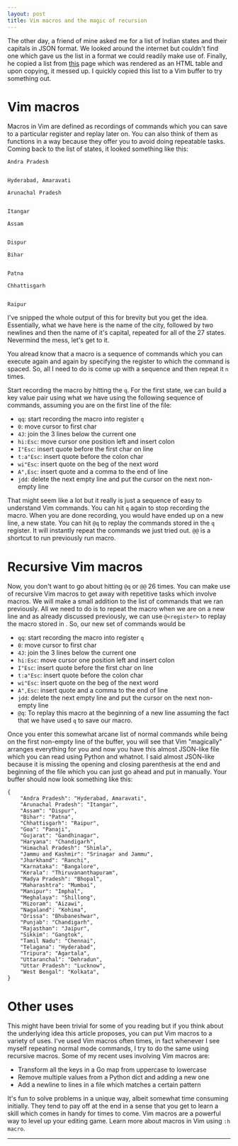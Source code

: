 ```yaml
---
layout: post
title: Vim macros and the magic of recursion
---
```

The other day, a friend of mine asked me for a list of Indian states and their capitals in JSON format. We looked around the internet but couldn't find one which gave us the list in a format we could readily make use of. Finally, he copied a list from [this](http://adaniel.tripod.com/statelist.htm) page which was rendered as an HTML table and upon copying, it messed up. I quickly copied this list to a Vim buffer to try something out. 

# Vim macros
Macros in Vim are defined as recordings of commands which you can save to a particular register and replay later on. You can also think of them as functions in a way because they offer you to avoid doing repeatable tasks. Coming back to the list of states, it looked something like this:

```text
Andra Pradesh
	

Hyderabad, Amaravati

Arunachal Pradesh
	

Itangar

Assam
	

Dispur

Bihar
	

Patna

Chhattisgarh
	

Raipur
```

I've snipped the whole output of this for brevity but you get the idea. Essentially, what we have here is the name of the city, followed by two newlines and then the name of it's capital, repeated for all of the 27 states. Nevermind the mess, let's get to it.

You alread know that a macro is a sequence of commands which you can execute again and again by specifying the register to which the command is spaced. So, all I need to do is come up with a sequence and then repeat it `n` times.

Start recording the macro by hitting the `q`. For the first state, we can build a key value pair using what we have using the following sequence of commands, assuming you are on the first line of the file:

- `qq`: start recording the macro into register `q`
- `0`: move cursor to first char
- `4J`: join the 3 lines below the current one
- `hi:Esc`: move cursor one position left and insert colon
- `I"Esc`: insert quote before the first char on line
- `t:a"Esc`: insert quote before the colon char
- `wi"Esc`: insert quote on the beg of the next word
- `A",Esc`: insert quote and a comma to the end of line
- `jdd`: delete the next empty line and put the cursor on the next non-empty line

That might seem like a lot but it really is just a sequence of easy to understand Vim commands. You can hit `q` again to stop recording the macro. When you are done recording, you would have ended up on a new line, a new state. You can hit `@q` to replay the commands stored in the `q` register. It will instantly repeat the commands we just tried out. `@@` is a shortcut to run previously run macro.

# Recursive Vim macros
Now, you don't want to go about hitting `@q` or `@@` 26 times. You can make use of recursive Vim macros to get away with repetitive tasks which involve macros. We will make a small addition to the list of commands that we ran previously. All we need to do is to repeat the macro when we are on a new line and as already discussed previously, we can use `@<register>` to replay the macro stored in <register>. So, our new set of commands would be 

- `qq`: start recording the macro into register `q`
- `0`: move cursor to first char
- `4J`: join the 3 lines below the current one
- `hi:Esc`: move cursor one position left and insert colon
- `I"Esc`: insert quote before the first char on line
- `t:a"Esc`: insert quote before the colon char
- `wi"Esc`: insert quote on the beg of the next word
- `A",Esc`: insert quote and a comma to the end of line
- `jdd`: delete the next empty line and put the cursor on the next non-empty line
- `@q`: To replay this macro at the beginning of a new line assuming the fact that we have used `q` to save our macro.

Once you enter this somewhat arcane list of normal commands while being on the first non-empty line of the buffer, you will see that Vim "magically" arranges everything for you and now you have this almost JSON-like file which you can read using Python and whatnot. I said almost JSON-like because it is missing the opening and closing parenthesis at the end and beginning of the file which you can just go ahead and put in manually. Your buffer should now look something like this:


```text
{
    "Andra Pradesh": "Hyderabad, Amaravati",
    "Arunachal Pradesh": "Itangar",
    "Assam": "Dispur",
    "Bihar": "Patna",
    "Chhattisgarh": "Raipur",
    "Goa": "Panaji",
    "Gujarat": "Gandhinagar",
    "Haryana": "Chandigarh",
    "Himachal Pradesh": "Shimla",
    "Jammu and Kashmir": "Srinagar and Jammu",
    "Jharkhand": "Ranchi",
    "Karnataka": "Bangalore",
    "Kerala": "Thiruvananthapuram",
    "Madya Pradesh": "Bhopal",
    "Maharashtra": "Mumbai",
    "Manipur": "Imphal",
    "Meghalaya": "Shillong",
    "Mizoram": "Aizawi",
    "Nagaland": "Kohima",
    "Orissa": "Bhubaneshwar",
    "Punjab": "Chandigarh",
    "Rajasthan": "Jaipur",
    "Sikkim": "Gangtok",
    "Tamil Nadu": "Chennai",
    "Telagana": "Hyderabad",
    "Tripura": "Agartala",
    "Uttaranchal": "Dehradun",
    "Uttar Pradesh": "Lucknow",
    "West Bengal": "Kolkata",
}
```

# Other uses
This might have been trivial for some of you reading but if you think about the underlying idea this article proposes, you can put Vim macros to a variety of uses. I've used Vim macros often times, in fact whenever I see myself repeating normal mode commands, I try to do the same using recursive macros. Some of my recent uses involving Vim macros are:

- Transform all the keys in a Go map from uppercase to lowercase
- Remove multiple values from a Python dict and adding a new one
- Add a newline to lines in a file which matches a certain pattern

It's fun to solve problems in a unique way, albeit somewhat time consuming initially. They tend to pay off at the end in a sense that you get to learn a skill which comes in handy for times to come. Vim macros are a powerful way to level up your editing game. Learn more about macros in Vim using `:h macro`.

---
